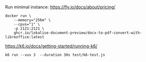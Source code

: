Run minimal instance: https://fly.io/docs/about/pricing/
```
docker run \
    --memory="256m" \
    --cpus="1" \
    -p 2121:2121 \
    ghcr.io/lokalise-document-preview/docx-to-pdf-convert-with-libreoffice:latest
```

https://k6.io/docs/getting-started/running-k6/
```
k6 run --vus 3  --duration 30s test/k6-test.js
```